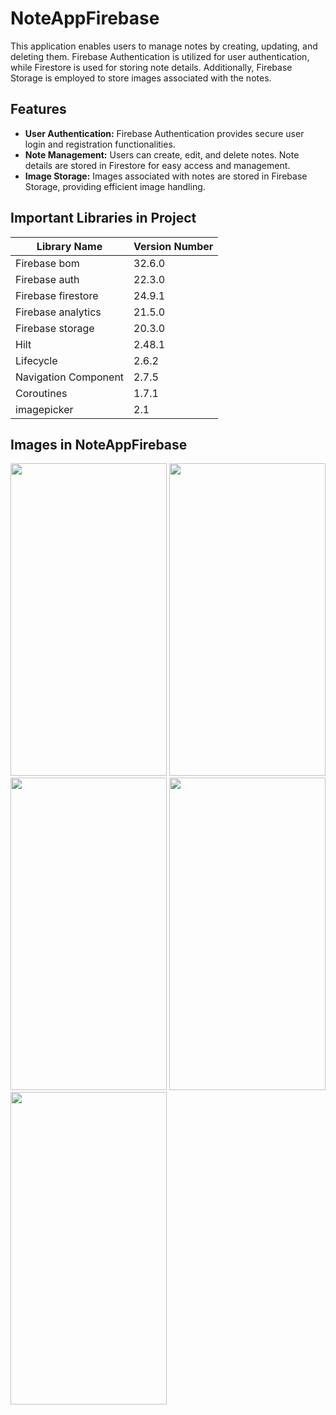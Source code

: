 # NoteAppFirebase
This application enables users to manage notes by creating, updating, and deleting them. 
Firebase Authentication is utilized for user authentication, while Firestore is used for storing note details. 
Additionally, Firebase Storage is employed to store images associated with the notes.

## Features
- **User Authentication:** Firebase Authentication provides secure user login and registration functionalities.
- **Note Management:** Users can create, edit, and delete notes. Note details are stored in Firestore for easy access and management.
- **Image Storage:** Images associated with notes are stored in Firebase Storage, providing efficient image handling.
  
## Important Libraries in Project

|Library Name    |Version Number            |
|----------------|--------------------------|
|Firebase bom |32.6.0|
|Firebase auth |22.3.0|
|Firebase firestore |24.9.1|
|Firebase analytics |21.5.0|
|Firebase storage |20.3.0|
|Hilt |2.48.1|
|Lifecycle |2.6.2|
|Navigation	Component |2.7.5|
|Coroutines |1.7.1|
|imagepicker |2.1|

## Images in NoteAppFirebase 

<img src = "https://github.com/talhayi/NoteAppFirebase/assets/56438103/6f946247-eaad-4444-a9ed-d8e78125192a.jpeg" width="250" height="500">  
<img src = "https://github.com/talhayi/NoteAppFirebase/assets/56438103/966c68f9-748e-487e-9d6c-63a37187ff68.jpeg" width="250" height="500">  
<img src = "https://github.com/talhayi/NoteAppFirebase/assets/56438103/8769e8c4-d216-41d5-9e3d-2bf12fd433c2.jpeg" width="250" height="500">  
<img src = "https://github.com/talhayi/NoteAppFirebase/assets/56438103/37a2d5e8-dff6-4415-b92a-6ba0295af2d1.jpeg" width="250" height="500">  
<img src = "https://github.com/talhayi/NoteAppFirebase/assets/56438103/751565e4-dd13-45df-8cb5-07dafb9f473c.jpeg" width="250" height="500">  

